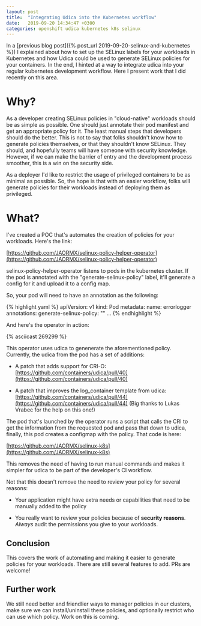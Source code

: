 ```yaml
---
layout: post
title:  "Integrating Udica into the Kubernetes workflow"
date:   2019-09-20 14:34:47 +0300
categories: openshift udica kubernetes k8s selinux
---
```


In a [previous blog post]({% post_url 2019-09-20-selinux-and-kubernetes %}) I
explained about how to set up the SELinux labels for your workloads in
Kubernetes and how Udica could be used to generate SELinux policies for your
containers. In the end, I hinted at a way to integrate udica into your regular
kubernetes development workflow. Here I present work that I did recently on
this area.

Why?
====

As a developer creating SELinux policies in "cloud-native" workloads should be
as simple as possible. One should just annotate their pod manifest and get an
appropriate policy for it. The least manual steps that developers should do the
better. This is not to say that folks shouldn't know how to generate policies
themselves, or that they shouldn't know SELinux. They should, and hopefully
teams will have someone with security knowledge. However, if we can make the
barrier of entry and the development process smoother, this is a win on the
security side.

As a deployer I'd like to restrict the usage of privileged containers to be as
minimal as possible. So, the hope is that with an easier workflow, folks
will generate policies for their workloads instead of deploying them as
privileged.

What?
=====

I've created a POC that's automates the creation of policies for your
workloads. Here's the link:

[https://github.com/JAORMX/selinux-policy-helper-operator](https://github.com/JAORMX/selinux-policy-helper-operator)

selinux-policy-helper-operator listens to pods in the kubernetes cluster. If
the pod is annotated with the "generate-selinux-policy" label, it'll
generate a config for it and upload it to a config map.

So, your pod will need to have an annotation as the following:

{% highlight yaml %}
apiVersion: v1
kind: Pod
metadata:
  name: errorlogger
  annotations:
    generate-selinux-policy: ""
...
{% endhighlight %}

And here's the operator in action:

{% asciicast 269299 %}

This operator uses udica to genenerate the aforementioned policy. Currently,
the udica from the pod has a set of additions:

* A patch that adds support for CRI-O:
  [https://github.com/containers/udica/pull/40](https://github.com/containers/udica/pull/40)

* A patch that improves the log_container template from udica:
  [https://github.com/containers/udica/pull/44](https://github.com/containers/udica/pull/44)
  (Big thanks to Lukas Vrabec for the help on this one!)

The pod that's launched by the operator runs a script that calls the CRI to get
the information from the requested pod and pass that down to udica, finally,
this pod creates a configmap with the policy. That code is here:

[https://github.com/JAORMX/selinux-k8s](https://github.com/JAORMX/selinux-k8s)

This removes the need of having to run manual commands and makes it simpler for
udica to be part of the developer's CI workflow.

Not that this doesn't remove the need to review your policy for several
reasons:

* Your application might have extra needs or capabilities that need to be
  manually added to the policy

* You really want to review your policies because of **security reasons**.
  *Always* audit the permissions you give to your workloads.

Conclusion
----------

This covers the work of automating and making it easier to generate policies
for your workloads. There are still several features to add. PRs are welcome!

Further work
------------

We still need better and friendlier ways to manager policies in our clusters,
make sure we can install/uninstall these policies, and optionally restrict who
can use which policy. Work on this is coming.
